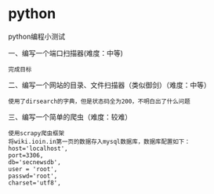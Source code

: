 # python
python编程小测试

一、编写一个端口扫描器(难度：中等)
    
    完成目标

二、编写一个网站的目录、文件扫描器（类似御剑）（难度：中等）
    
    使用了dirsearch的字典，但是状态码全为200，不明白出了什么问题
    
三、编写一个简单的爬虫（难度：较难）
    
    使用scrapy爬虫框架
    将wiki.ioin.in第一页的数据存入mysql数据库，数据库配置如下：
    host='localhost',
    port=3306,
    db='secnewsdb', 
    user = 'root',
    passwd='root', 
    charset='utf8', 
    
